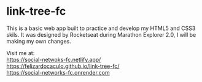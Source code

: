 # link-tree-fc
This is a basic web app  built to practice and develop my HTML5 and CSS3 skils. It was designed by Rocketseat during Marathon Explorer 2.0, I will be making my own changes.


Visit me at:
<br />
https://social-netwoks-fc.netlify.app/
<br />
https://felizardocaculo.github.io/link-tree-fc/
<br />
https://social-networks-fc.onrender.com
